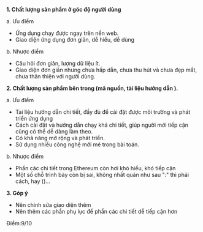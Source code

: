**1. Chất lượng sản phẩm ở góc độ người dùng**

a. Ưu điểm
- Ứng dụng chạy được ngay trên nền web.
- Giao diện ứng dụng đơn giản, dễ hiểu, dễ dùng

b. Nhược điểm
- Câu hỏi đơn giản, lượng dữ liệu ít.
- Giao diện đơn giản nhưng chưa hấp dẫn, chưa thu hút và chưa đẹp mắt, chưa thân thiện với người dùng.

**2. Chất lượng sản phẩm bên trong (mã nguồn, tài liệu hướng dẫn ).**

a. Ưu điểm
- Tài liệu hướng dẫn chi tiết, đầy đủ để cài đặt được môi trường và phát triển ứng dụng
- Cách cài đặt và hướng dẫn chạy khá chi tiết, giúp người mới tiếp cận cũng có thể dễ
dàng làm theo.
- Có khả năng mở rộng và phát triển.
- Sử dụng nhiều công nghệ mới mẻ trong bài toán.


b. Nhược điểm
- Phần các chi tiết trong Ethereum còn hơi khó hiểu, khó tiếp cận
- Một số chỗ trình bày còn bị sai, không nhất quán như sau ":" thì phải cách, hay ()...

**3. Góp ý**

- Nên chỉnh sửa giao diện thêm
- Nên thêm các phần phụ lục để phần các chi tiết dễ tiếp cận hơn

Điểm:9/10